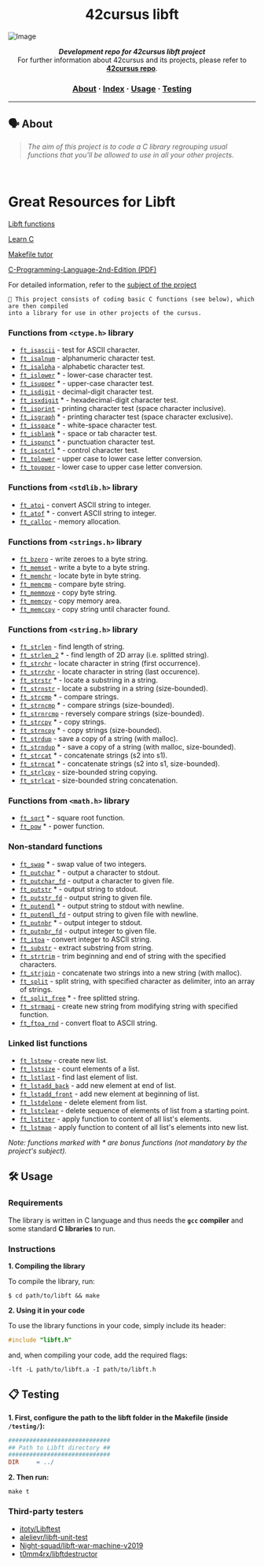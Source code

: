 <h1 align="center">
	42cursus libft
</h1>

![Image](https://github.com/MarkosComK/42-Libft/assets/67120870/f96b6b0c-edac-48fc-91f6-eebcc4c5652d)
<p align="center">
	<b><i>Development repo for 42cursus libft project</i></b><br>
	For further information about 42cursus and its projects, please refer to <a href="https://github.com/appinha/42cursus"><b>42cursus repo</b></a>.
</p>


<h3 align="center">
	<a href="#%EF%B8%8F-about">About</a>
	<span> · </span>
	<a href="#-index">Index</a>
	<span> · </span>
	<a href="#%EF%B8%8F-usage">Usage</a>
	<span> · </span>
	<a href="#-testing">Testing</a>
</h3>

---

## 🗣️ About

> _The aim of this project is to code a C library regrouping usual functions that you'll be allowed to use in all your other projects._

<br>

# Great Resources for Libft

[Libft functions](https://www.asidesigned.com/project-libft.html) 

[Learn C](https://www.learn-c.org/)

[Makefile tutor](https://www.cs.colby.edu/maxwell/courses/tutorials/maketutor/)

[C-Programming-Language-2nd-Edition (PDF)](https://github.com/MarkosComK/42-Libft/files/14312769/C-Programming-Language-2nd-Edition.pdf)

For detailed information, refer to the [subject of the project](https://github.com/MarkosComK/42-Libft/files/14319130/00-libft-en.pdf)


	🚀 This project consists of coding basic C functions (see below), which are then compiled
	into a library for use in other projects of the cursus.

### Functions from `<ctype.h>` library

* [`ft_isascii`](libft/sr/is/ft_isascii.c)			- test for ASCII character.
* [`ft_isalnum`](libft/src/is/ft_isalnum.c)			- alphanumeric character test.
* [`ft_isalpha`](libft/src/is/ft_isalpha.c)			- alphabetic character test.
* [`ft_islower`](libft/src/is/ft_islower.c) *	- lower-case character test.
* [`ft_isupper`](src/ft_isupper.c) *	- upper-case character test.
* [`ft_isdigit`](libft/src/is/ft_isdigit.c)			- decimal-digit character test.
* [`ft_isxdigit`](libft/src/is/ft_isxdigit.c) *	- hexadecimal-digit character test.
* [`ft_isprint`](libft/src/is/ft_isprint.c)			- printing character test (space character inclusive).
* [`ft_isgraph`](libft/src/is/ft_isgraph.c) *	- printing character test (space character exclusive).
* [`ft_isspace`](libft/src/is/ft_isspace.c) *	- white-space character test.
* [`ft_isblank`](libft/src/is/ft_isblank.c) *	- space or tab character test.
* [`ft_ispunct`](libft/src/is/ft_ispunct.c) *	- punctuation character test.
* [`ft_iscntrl`](libft/src/is/ft_iscntrl.c) *	- control character test.
* [`ft_tolower`](libft/src/to/ft_tolower.c)			- upper case to lower case letter conversion.
* [`ft_toupper`](src/ft_toupper.c)			- lower case to upper case letter conversion.

### Functions from `<stdlib.h>` library

* [`ft_atoi`](libft/src/to/ft_atoi.c)		- convert ASCII string to integer.
* [`ft_atof`](libft/src/to/ft_atof.c) *		- convert ASCII string to integer.
* [`ft_calloc`](libft/src/mem/ft_calloc.c)	- memory allocation.

### Functions from `<strings.h>` library

* [`ft_bzero`](libft/src/mem/ft_bzero.c)		- write zeroes to a byte string.
* [`ft_memset`](libft/src/mem/ft_memset.c)		- write a byte to a byte string.
* [`ft_memchr`](libft/src/mem/ft_memchr.c)		- locate byte in byte string.
* [`ft_memcmp`](libft/src/mem/ft_memcmp.c)		- compare byte string.
* [`ft_memmove`](libft/src/mem/ft_memmove.c)	- copy byte string.
* [`ft_memcpy`](libft/src/mem/ft_memcpy.c)		- copy memory area.
* [`ft_memccpy`](libft/src/mem/ft_memccpy.c)	- copy string until character found.

### Functions from `<string.h>` library

* [`ft_strlen`](libft/src/str/ft_strlen.c)				- find length of string.
* [`ft_strlen_2`](libft/src/str/ft_strlen_2.c) *				- find length of 2D array (i.e. splitted string).
* [`ft_strchr`](libft/src/str/ft_strchr.c)				- locate character in string (first occurrence).
* [`ft_strrchr`](libft/src/str/ft_strrchr.c)			- locate character in string (last occurence).
* [`ft_strstr`](libft/src/str/ft_strstr.c) *		- locate a substring in a string.
* [`ft_strnstr`](libft/src/str/ft_strnstr.c)			- locate a substring in a string (size-bounded).
* [`ft_strcmp`](libft/src/str/ft_strcmp.c) *		- compare strings.
* [`ft_strncmp`](libft/src/str/ft_strncmp.c) *			- compare strings (size-bounded).
* [`ft_strnrcmp`](libft/src/str/ft_strnrcmp.c)			- reversely compare strings (size-bounded).
* [`ft_strcpy`](libft/src/str/ft_strcpy.c) *		- copy strings.
* [`ft_strncpy`](libft/src/str/ft_strncpy.c) *	- copy strings (size-bounded).
* [`ft_strdup`](libft/src/str/ft_strdup.c)				- save a copy of a string (with malloc).
* [`ft_strndup`](libft/src/str/ft_strndup.c) *	- save a copy of a string (with malloc, size-bounded).
* [`ft_strcat`](libft/src/str/ft_strcat.c) *		- concatenate strings (s2 into s1).
* [`ft_strncat`](libft/src/str/ft_strncat.c) *	- concatenate strings (s2 into s1, size-bounded).
* [`ft_strlcpy`](libft/src/str/ft_strlcpy.c)			- size-bounded string copying.
* [`ft_strlcat`](libft/src/str/ft_strlcat.c)			- size-bounded string concatenation.

### Functions from `<math.h>` library

* [`ft_sqrt`](libft/src/math/ft_sqrt.c) *	- square root function.
* [`ft_pow`](libft/src/math/ft_pow.c) *	- power function.

### Non-standard functions

* [`ft_swap`](libft/src/mem/ft_swap.c) *			- swap value of two integers.
* [`ft_putchar`](libft/src/put/ft_putchar.c) *	- output a character to stdout.
* [`ft_putchar_fd`](libft/src/put/ft_putchar_fd.c)		- output a character to given file.
* [`ft_putstr`](libft/src/put/ft_putstr.c) *		- output string to stdout.
* [`ft_putstr_fd`](libft/src/put/ft_putstr_fd.c)		- output string to given file.
* [`ft_putendl`](libft/src/put/ft_putendl.c) *	- output string to stdout with newline.
* [`ft_putendl_fd`](libft/src/put/ft_putendl_fd.c)		- output string to given file with newline.
* [`ft_putnbr`](libft/src/put/ft_putnbr.c) *		- output integer to stdout.
* [`ft_putnbr_fd`](libft/src/put/ft_putnbr_fd.c)		- output integer to given file.
* [`ft_itoa`](libft/src/to/ft_itoa.c)					- convert integer to ASCII string.
* [`ft_substr`](libft/src/str/ft_substr.c)				- extract substring from string.
* [`ft_strtrim`](libft/src/str/ft_strtrim.c)			- trim beginning and end of string with the specified characters.
* [`ft_strjoin`](libft/src/str/ft_strjoin.c)			- concatenate two strings into a new string (with malloc).
* [`ft_split`](libft/src/str/ft_split.c)				- split string, with specified character as delimiter, into an array of strings.
* [`ft_split_free`](libft/src/str/ft_split_free.c) *				- free splitted string.
* [`ft_strmapi`](libft/src/str/ft_strmapi.c)			- create new string from modifying string with specified function.
* [`ft_ftoa_rnd`](libft/src/str/ft_ftoa_rnd.c)			- convert float to ASCII string.

### Linked list functions

* [`ft_lstnew`](libft/srcs/lst/ft_lstnew.c)				- create new list.
* [`ft_lstsize`](libft/srcs/lst/ft_lstsize.c)			- count elements of a list.
* [`ft_lstlast`](libft/srcs/lst/ft_lstlast.c)			- find last element of list.
* [`ft_lstadd_back`](libft/srcs/lst/ft_lstadd_back.c)	- add new element at end of list.
* [`ft_lstadd_front`](libft/srcs/lst/ft_lstadd_front.c)	- add new element at beginning of list.
* [`ft_lstdelone`](libft/srcs/lst/ft_lstdelone.c)		- delete element from list.
* [`ft_lstclear`](libft/srcs/lst/ft_lstclear.c)			- delete sequence of elements of list from a starting point.
* [`ft_lstiter`](libft/srcs/lst/ft_lstiter.c)			- apply function to content of all list's elements.
* [`ft_lstmap`](libft/srcs/lst/ft_lstmap.c)				- apply function to content of all list's elements into new list.

_Note: functions marked with * are bonus functions (not mandatory by the project's subject)._


## 🛠️ Usage

### Requirements

The library is written in C language and thus needs the **`gcc` compiler** and some standard **C libraries** to run.

### Instructions

**1. Compiling the library**

To compile the library, run:

```shell
$ cd path/to/libft && make
```

**2. Using it in your code**

To use the library functions in your code, simply include its header:

```C
#include "libft.h"
```

and, when compiling your code, add the required flags:

```shell
-lft -L path/to/libft.a -I path/to/libft.h
```

## 📋 Testing

**1. First, configure the path to the libft folder in the Makefile (inside `/testing/`):**

```Makefile
#############################
## Path to Libft directory ##
#############################
DIR		= ../
```

**2. Then run:**

```shell
make t
```

### Third-party testers

* [jtoty/Libftest](https://github.com/jtoty/Libftest)
* [alelievr/libft-unit-test](https://github.com/alelievr/libft-unit-test)
* [Night-squad/libft-war-machine-v2019](https://github.com/Night-squad/libft-war-machine-v2019)
* [t0mm4rx/libftdestructor](https://github.com/t0mm4rx/libftdestructor)
